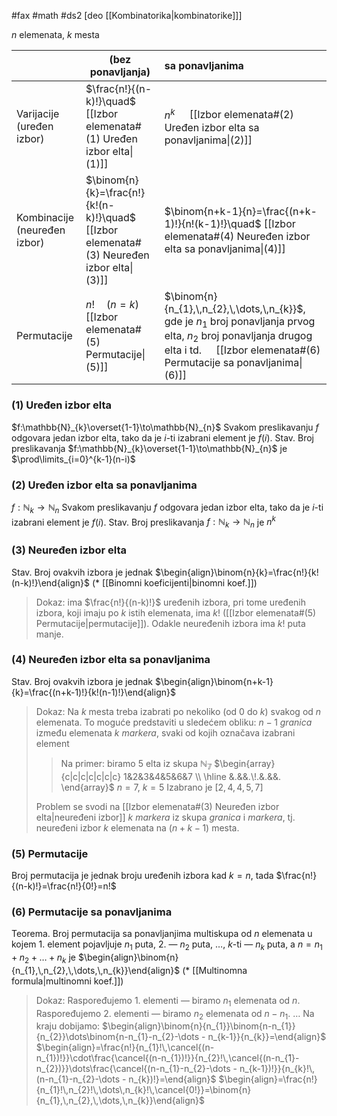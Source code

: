 #fax #math #ds2 [deo [[Kombinatorika|kombinatorike]]]
$\:$

$n$ elemenata, $k$ mesta

|                              | (bez ponavljanja)     | sa ponavljanima |
| ---------------------------- | --------------------- |:--------------- |
| Varijacije (uređen izbor)    | $\frac{n!}{(n-k)!}\quad$ [[Izbor elemenata#(1) Uređen izbor elta\|(1)]]  | $n^k\quad$ [[Izbor elemenata#(2) Uređen izbor elta sa ponavljanima\|(2)]]      |
| Kombinacije (neuređen izbor) | $\binom{n}{k}=\frac{n!}{k!(n-k)!}\quad$ [[Izbor elemenata#(3) Neuređen izbor elta\|(3)]] | $\binom{n+k-1}{n}=\frac{(n+k-1)!}{n!(k-1)!}\quad$ [[Izbor elemenata#(4) Neuređen izbor elta sa ponavljanima\|(4)]]             |
| Permutacije                  |   $n! \quad (n=k)\quad$ [[Izbor elemenata#(5) Permutacije\|(5)]]              |$\binom{n}{n_{1},\,n_{2},\,\dots,\,n_{k}}$, gde je $n_{1}$ broj ponavljanja prvog elta,  $n_{2}$ broj ponavljanja drugog elta i td.$\quad$ [[Izbor elemenata#(6) Permutacije sa ponavljanima\|(6)]]                |

### (1) Uređen izbor elta
$f:\mathbb{N}_{k}\overset{1-1}\to\mathbb{N}_{n}$
Svakom preslikavanju $f$ odgovara jedan izbor elta, tako da je $i$-ti izabrani element je $f(i)$.
Stav. Broj preslikavanja $f:\mathbb{N}_{k}\overset{1-1}\to\mathbb{N}_{n}$ je $\prod\limits_{i=0}^{k-1}(n-i)$

### (2) Uređen izbor elta sa ponavljanima
$f:\mathbb{N}_{k}\to\mathbb{N}_{n}$
Svakom preslikavanju $f$ odgovara jedan izbor elta, tako da je $i$-ti izabrani element je $f(i)$.
Stav. Broj preslikavanja $f:\mathbb{N}_{k}\to\mathbb{N}_{n}$ je $n^{k}$

### (3) Neuređen izbor elta
Stav. Broj ovakvih izbora je jednak $\begin{align}\binom{n}{k}=\frac{n!}{k!(n-k)!}\end{align}$
(* [[Binomni koeficijenti|binomni koef.]])
> Dokaz: ima $\frac{n!}{(n-k)!}$ uređenih izbora, pri tome uređenih izbora, koji imaju po $k$ istih elemenata, ima $k!$ ([[Izbor elemenata#(5) Permutacije|permutacije]]). Odakle neuređenih izbora ima $k!$ puta manje.

### (4) Neuređen izbor elta sa ponavljanima
Stav. Broj ovakvih izbora je jednak $\begin{align}\binom{n+k-1}{k}=\frac{(n+k-1)!}{k!(n-1)!}\end{align}$
> Dokaz: Na $k$ mesta treba izabrati po nekoliko (od 0 do $k$) svakog od $n$ elemenata. To moguće predstaviti u sledećem obliku:
> $n-1$ *granica* između elemenata
> $k$ *markera*, svaki od kojih označava izabrani element
> > Na primer: biramo 5 elta iz skupa $\mathbb{N_{7}}$
> > $\begin{array}{c|c|c|c|c|c|c}
> > 1&2&3&4&5&6&7 \\
> > \hline
> > &.&&.\!.&.&&.
> > \end{array}$
> > $n=7,\ k=5$
> > Izabrano je $[2,\,4,\,4,\,5,\,7]$
> 
> Problem se svodi na [[Izbor elemenata#(3) Neuređen izbor elta|neuređeni izbor]] $k$ *markera* iz skupa *granica* i *markera*, tj. neuređeni izbor $k$ elemenata na $(n+k-1)$ mesta.
### (5) Permutacije
Broj permutacija je jednak broju uređenih izbora kad $k=n$,
tada $\frac{n!}{(n-k)!}=\frac{n!}{0!}=n!$
### (6) Permutacije sa ponavljanima
Teorema. Broj permutacija sa ponavljanjima multiskupa od $n$ elemenata u kojem 1. element pojavljuje $n_{1}$ puta, 2. — $n_2$ puta, $\dots$, $k$-ti — $n_{k}$ puta, a $n=n_{1}+n_{2}+\dots+n_{k}$ je $\begin{align}\binom{n}{n_{1},\,n_{2},\,\dots,\,n_{k}}\end{align}$ 
(* [[Multinomna formula|multinomni koef.]])
>Dokaz:
>Raspoređujemo 1. elementi — biramo $n_1$ elemenata od $n$.
>Raspoređujemo 2. elementi — biramo $n_2$ elemenata od $n - n_1$.
>$\dots$
>Na kraju dobijamo:
>$\begin{align}\binom{n}{n_{1}}\binom{n-n_{1}}{n_{2}}\dots\binom{n-n_{1}-n_{2}-\dots - n_{k-1}}{n_{k}}=\end{align}$
>$\begin{align}=\frac{n!}{n_{1}!\,\cancel{(n-n_{1})!}}\cdot\frac{\cancel{(n-n_{1})!}}{n_{2}!\,\cancel{(n-n_{̌1}-n_{2})}}\dots\frac{\cancel{(n-n_{1}-n_{2}-\dots - n_{k-1})!}}{n_{k}!\,(n-n_{1}-n_{2}-\dots - n_{k})!}=\end{align}$
>$\begin{align}=\frac{n!}{n_{1}!\,n_{2}!\,\dots\,n_{k}!\,\cancel{0!}}=\binom{n}{n_{1},\,n_{2},\,\dots,\,n_{k}}\end{align}$
